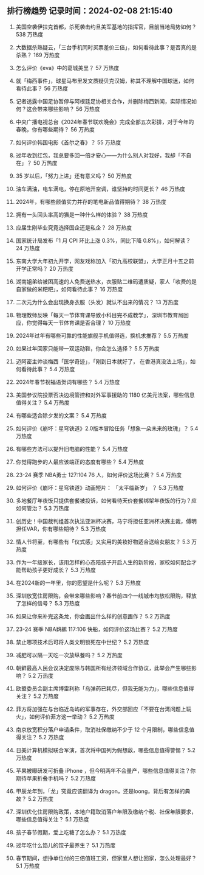 
## 排行榜趋势 记录时间：2024-02-08 21:15:40
  
  1. 美国空袭伊拉克首都，杀死袭击约旦美军基地的指挥官，目前当地局势如何？ 538 万热度
    
  2. 大数据杀熟疑云，「三台手机同时买票差价三倍」，如何看待此事？是否真的是杀熟？ 169 万热度
    
  3. 怎么评价《eva》中的葛城美里？ 57 万热度
    
  4. 就「梅西事件」，球星马布里发文质疑贝克汉姆，称其不理解中国球迷，如何看待此事？ 56 万热度
    
  5. 记者透露中国足协暂停与阿根廷足协相关合作，并删除梅西新闻，实际情况如何？这会带来哪些影响？ 56 万热度
    
  6. 中央广播电视总台《2024年春节联欢晚会》完成全部五次彩排，对于今年的春晚，你有哪些期待？ 56 万热度
    
  7. 如何评价韩国电影《首尔之春》？ 55 万热度
    
  8. 过年收到红包，我总要多回一倍才安心——为什么别人对我好，我却「不自在」？ 50 万热度
    
  9. 35 岁以后，「努力上进」还有意义吗？ 50 万热度
    
  10. 油车满油，电车满电，停在原地开空调，谁坚持的时间更长？ 46 万热度
    
  11. 2024年，有哪些颜值实力并存的笔电新品值得期待？ 38 万热度
    
  12. 拥有一头回头率高的猫是一种什么样的体验？ 38 万热度
    
  13. 应届生刚毕业究竟选择国企还是私企？ 28 万热度
    
  14. 国家统计局发布「1 月 CPI 环比上涨 0.3%，同比下降 0.8%」，如何解读？ 24 万热度
    
  15. 东南大学大年初九开学，网友戏称加入「初九高校联盟」，大学正月十五之前开学正常吗？ 20 万热度
    
  16. 湖南姐弟给被困高速的人免费送热水，衣服贴二维码遭质疑，家人「收费的是自家做的米粑粑」，如何看待此事？ 16 万热度
    
  17. 二次元为什么会出现换身衣服（头发）就认不出来的情况？ 13 万热度
    
  18. 物理教师反映「每天一节体育课导致小科目完不成教学」，深圳市教育局回应，你觉得每天一节体育课是否合理？ 10 万热度
    
  19. 2024年过年有哪些可靠的性能旗舰手机值得选，换机求推荐？ 5.5 万热度
    
  20. 如果过年回家只能带一双运动鞋，你会怎么选择？ 5.5 万热度
    
  21. 迈阿密主帅谈梅西「医学奇迹」，「刚到日本就好了， 在香港真没法上场」，如何看待此事？ 5.4 万热度
    
  22. 2024年春节祝福语贺词有哪些？ 5.4 万热度
    
  23. 美国参议院投票否决边境管控和对外军事援助的 1180 亿美元法案，哪些信息值得关注？ 5.4 万热度
    
  24. 有哪些适合除夕发的文案？ 5.4 万热度
    
  25. 如何评价《崩坏：星穹铁道》2.0版本冒险任务「想象一朵未来的玫瑰」？ 5.4 万热度
    
  26. 有哪些方法可以提升旧电脑的性能？ 5.4 万热度
    
  27. 你觉得跑步的人最应该端正的态度有哪些？ 5.4 万热度
    
  28. 23-24 赛季 NBA勇士 127:104 76 人，如何评价这场比赛？ 5.4 万热度
    
  29. 如何评价《崩坏：星穹铁道》动画短片： 「太平临新岁」 ？ 5.3 万热度
    
  30. 多地餐厅年夜饭只提供套餐被投诉，如何看待天价套餐绑架年夜饭的行为？应如何管治？ 5.3 万热度
    
  31. 创历史！中国裁判组首次执法亚洲杯决赛，马宁将担任亚洲杯决赛主裁，傅明担任VAR，你有哪些期待？ 5.3 万热度
    
  32. 情人节将至，有哪些有「仪式感」又实用的美妆好物适合送给女朋友？ 5.3 万热度
    
  33. 作为一年级家长，该用怎样的心态陪孩子开启人生的新阶段，家校如何配合才能帮助孩子更好成长？ 5.3 万热度
    
  34. 在2024新的一年里，你的愿望是什么呢？ 5.3 万热度
    
  35. 深圳放宽住房限购，会带来哪些影响？春节前四个一线城市均放松限购，释放了怎样的信号？ 5.3 万热度
    
  36. 如果让你来补完这条龙，你会画出什么样的创意画作？ 5.2 万热度
    
  37. 23-24 赛季 NBA鹈鹕 117:106 快船，如何评价这场比赛？ 5.2 万热度
    
  38. 禁止哪项技术后可将人类文明锁死在中世纪？ 5.2 万热度
    
  39. 减肥可以隔一天吃一次放纵餐吗？ 5.2 万热度
    
  40. 朝鲜最高人民会议决定废除与韩国所有经济领域合作协议，此举会产生哪些影响？ 5.2 万热度
    
  41. 欧盟委员会副主席博雷利称「乌弹药已耗尽，但我无能为力」，哪些信息值得关注？ 5.2 万热度
    
  42. 菲方将加强在与台临近岛屿的军事存在，外交部回应「不要在台湾问题上玩火」，如何评价菲方这一举动？ 5.2 万热度
    
  43. 南京放宽积分落户申请条件，取消社保缴纳不少于 12 个月限制，哪些信息值得关注？ 5.2 万热度
    
  44. 日美计算机模拟联合军演，首次将中国列为假想敌，哪些信息值得警惕？ 5.2 万热度
    
  45. 苹果被曝研发可折叠 iPhone ，但今明两年不会量产，哪些信息值得关注？你期待苹果折叠手机吗？ 5.2 万热度
    
  46. 甲辰龙年到，「龙」究竟应该翻译为 dragon，还是loong，背后有怎样的典故？ 5.2 万热度
    
  47. 深圳优化住房限购政策，本地户籍取消落户年限及缴纳个税、社保年限要求，哪些信息值得关注？ 5.1 万热度
    
  48. 孩子春节假期，爱上吃糖了怎么办？ 5.1 万热度
    
  49. 过年吃什么馅儿的饺子最养生？ 5.1 万热度
    
  50. 春节期间，想挣单位付的三倍值班工资，但家里人想让回家，怎么处理最好？ 5.1 万热度
    